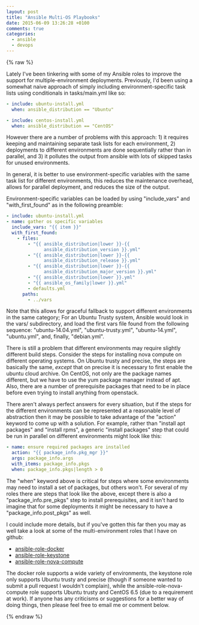 ```yaml
---
layout: post
title: "Ansible Multi-OS Playbooks"
date: 2015-06-09 13:26:28 +0100
comments: true
categories: 
  - ansible
  - devops
---
```


{% raw %}

Lately I've been tinkering with some of my Ansible roles to improve the support
for multiple-environment deployments. Previously, I'd been using a somewhat
naive approach of simply including environment-specific task lists using
conditionals in tasks/main.yml like so:

``` yaml
- include: ubuntu-install.yml
  when: ansible_distribution == "Ubuntu"

- include: centos-install.yml
  when: ansible_distribution == "CentOS"
```

However there are a number of problems with this approach: 1) it requires
keeping and maintaining separate task lists for each environment, 2)
deployments to different environments are done sequentially rather than in
parallel, and 3) it pollutes the output from ansible with lots of skipped tasks
for unused environments.

In general, it is better to use environment-specific variables with the same
task list for different environments, this reduces the maintenance overhead,
allows for parallel deployment, and reduces the size of the output.

<!--more-->

Environment-specific variables can be loaded by using "include_vars" and
"with_first_found" as in the following preamble:


``` yaml
- include: ubuntu-install.yml
- name: gather os specific variables
  include_vars: "{{ item }}"
  with_first_found:
    - files:
        - "{{ ansible_distribution|lower }}-{{
              ansible_distribution_version }}.yml"
        - "{{ ansible_distribution|lower }}-{{
              ansible_distribution_release }}.yml"
        - "{{ ansible_distribution|lower }}-{{
              ansible_distribution_major_version }}.yml"
        - "{{ ansible_distribution|lower }}.yml"
        - "{{ ansible_os_family|lower }}.yml"
        - defaults.yml
      paths:
        - ../vars
```

Note that this allows for graceful fallback to support different environments
in the same category; For an Ubuntu Trusty system, Ansible would look in the
vars/ subdirectory, and load the first vars file found from the following
sequence: "ubuntu-14.04.yml", "ubuntu-trusty.yml", "ubuntu-14.yml",
"ubuntu.yml", and, finally, "debian.yml".

There is still a problem that different environments may require slightly
different build steps. Consider the steps for installing nova compute on
different operating systems. On Ubuntu trusty and precise, the steps are
basically the same, *except* that on precise it is necessary to first enable
the ubuntu cloud archive. On CentOS, not only are the package names different,
but we have to use the yum package manager instead of apt. Also, there are
a number of prerequisite packages that need to be in place before even trying
to install anything from openstack.

There aren't always perfect answers for every situation, but if the steps for
the different environments can be represented at a reasonable level of
abstraction then it may be possible to take advantage of the "action" keyword
to come up with a solution. For example, rather than "install apt packages" and
"install rpms", a generic "install packages" step that could be run in parallel
on different environments might look like this:

``` yaml
- name: ensure required packages are installed
  action: "{{ package_info.pkg_mgr }}"
  args: package_info.args
  with_items: package_info.pkgs
  when: package_info.pkgs|length > 0
```

The "when" keyword above is critical for steps where some environments may need
to install a set of packages, but others won't. For several of my roles there
are steps that look like the above, except there is also
a "package_info.pre_pkgs" step to install prerequisites, and it isn't hard to
imagine that for some deployments it might be necessary to have
a "package_info.post_pkgs" as well.

I could include more details, but if you've gotten this far then you may as well 
take a look at some of the multi-environment roles that I have on github:

- [ansible-role-docker](https://github.com/marklee77/ansible-role-docker)
- [ansible-role-keystone](https://github.com/marklee77/ansible-role-keystone)
- [ansible-role-nova-compute](https://github.com/marklee77/ansible-role-nova-compute)

The docker role supports a wide variety of environments, the keystone role only
supports Ubuntu trusty and precise (though if someone wanted to submit a pull
request I wouldn't complain), while the ansible-role-nova-compute role supports
Ubuntu trusty and CentOS 6.5 (due to a requirement at work). If anyone has any
criticisms or suggestions for a better way of doing things, then please feel
free to email me or comment below.

{% endraw %}
